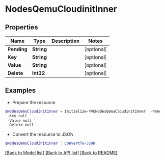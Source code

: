 # NodesQemuCloudinitInner
## Properties

Name | Type | Description | Notes
------------ | ------------- | ------------- | -------------
**Pending** | **String** |  | [optional] 
**Key** | **String** |  | [optional] 
**Value** | **String** |  | [optional] 
**Delete** | **Int32** |  | [optional] 

## Examples

- Prepare the resource
```powershell
$NodesQemuCloudinitInner = Initialize-PVENodesQemuCloudinitInner  -Pending null `
 -Key null `
 -Value null `
 -Delete null
```

- Convert the resource to JSON
```powershell
$NodesQemuCloudinitInner | ConvertTo-JSON
```

[[Back to Model list]](../README.md#documentation-for-models) [[Back to API list]](../README.md#documentation-for-api-endpoints) [[Back to README]](../README.md)

